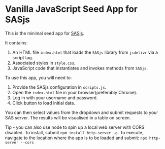 # Vanilla JavaScript Seed App for SASjs

This is the minimal seed app for [SASjs](https://github.com/macropeople/sasjs).

It contains:

1. An HTML file `index.html` that loads the `SASjs` library from `jsdelivr` via a script tag.
2. Associated styles in `style.css`.
3. JavaScript code that instantiates and invokes methods from `SASjs`.

To use this app, you will need to:

1. Provide the SASjs configuration in `scripts.js`.
2. Open the `index.html` file in your browser(preferably Chrome).
3. Log in with your username and password.
4. Click button to load initial data.

You can then select values from the dropdown and submit requests to your SAS server.
The results will be visualised in a table on screen.

Tip - you can also use node to spin up a local web server with CORS disabled.  To install, submit `npm install http-server -g`.  To execute, navigate to the location where the app is to be loaded and submit: `npx http-server --cors`
